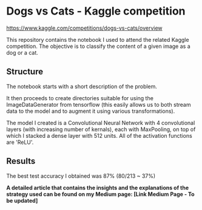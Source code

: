 # Dogs vs Cats - Kaggle competition
https://www.kaggle.com/competitions/dogs-vs-cats/overview

This repository contains the notebook I used to attend the related Kaggle competition. The objective is to classify the content of a given image as a dog or a cat.

## Structure
The notebook starts with a short description of the problem.

It then proceeds to create directories suitable for using the ImageDataGenerator from tensorflow (this easily allows us to both stream data to the model and to augment it using various transformations).

The model I created is a Convolutional Neural Network with 4 convolutional layers (with increasing number of kernals), each with MaxPooling, on top of which I stacked a dense layer with 512 units. All of the activation functions are 'ReLU'.

## Results
The best test accuracy I obtained was 87% (80/213 ~ 37%)

**A detailed article that contains the insights and the explanations of the strategy used can be found on my Medium page: [Link Medium Page - To be updated]**
